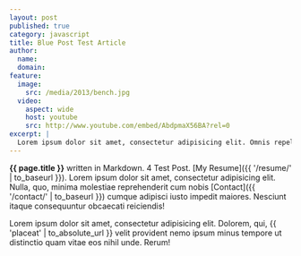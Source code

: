 ```yaml
---
layout: post
published: true
category: javascript
title: Blue Post Test Article
author:
  name:
  domain:
feature:
  image:
    src: /media/2013/bench.jpg
  video:
    aspect: wide
    host: youtube
    src: http://www.youtube.com/embed/AbdpmaX56BA?rel=0
excerpt: |
  Lorem ipsum dolor sit amet, consectetur adipisicing elit. Omnis repellendus iure nemo. Cum, perferendis, fugit, quaerat necessitatibus voluptatibus sapiente vero magnam similique sit neque natus.
---
```


**{{ page.title }}** written in Markdown. 4 Test Post. [My Resume]({{ '/resume/' | to_baseurl }}). Lorem ipsum dolor sit amet, consectetur adipisicing elit. Nulla, quo, minima molestiae reprehenderit cum nobis [Contact]({{ '/contact/' | to_baseurl }}) cumque adipisci iusto impedit maiores. Nesciunt itaque consequuntur obcaecati reiciendis!

Lorem ipsum dolor sit amet, consectetur adipisicing elit. Dolorem, qui, {{ 'placeat' | to_absolute_url }} velit provident nemo ipsum minus tempore ut distinctio quam vitae eos nihil unde. Rerum!
